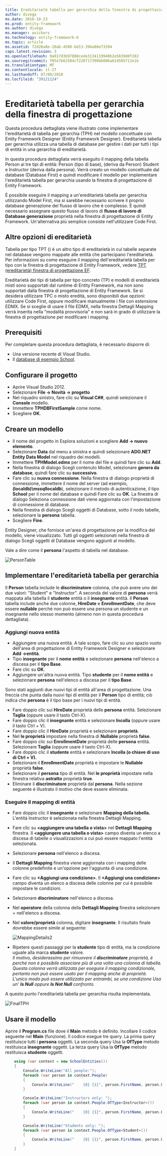 ```yaml
---
title: Ereditarietà tabella per gerarchia della finestra di progettazione - Entity Framework 6
author: divega
ms.date: 2016-10-23
ms.prod: entity-framework
ms.author: divega
ms.manager: avickers
ms.technology: entity-framework-6
ms.topic: article
ms.assetid: 72d26a8e-20ab-4500-bd13-394a08e73394
caps.latest.revision: 3
ms.openlocfilehash: 0a017d3b97808cede3134119940b2e5839d0f282
ms.sourcegitcommit: f05e7b62584cf228f17390bb086a61d505712e1b
ms.translationtype: MT
ms.contentlocale: it-IT
ms.lasthandoff: 07/08/2018
ms.locfileid: "39121124"
---
```

# <a name="designer-tph-inheritance"></a>Ereditarietà tabella per gerarchia della finestra di progettazione
Questa procedura dettagliata viene illustrato come implementare l'ereditarietà di tabella per gerarchia (TPH) nel modello concettuale con Entity Framework Designer (Entity Framework Designer). Ereditarietà tabella per gerarchia utilizza una tabella di database per gestire i dati per tutti i tipi di entità in una gerarchia di ereditarietà.

In questa procedura dettagliata verrà eseguito il mapping della tabella Person ai tre tipi di entità: Person (tipo di base), (deriva da Person) Student e Instructor (deriva dalla persona). Verrà creato un modello concettuale dal database (Database First) e quindi modificare il modello per implementare l'ereditarietà tabella per gerarchia usando la finestra di progettazione di Entity Framework.

È possibile eseguire il mapping a un'ereditarietà tabella per gerarchia utilizzando Model First, ma si sarebbe necessario scrivere il proprio database generazione del flusso di lavoro che è complesso. È quindi necessario assegnare questo flusso di lavoro di **flusso di lavoro di Database generazione** proprietà nella finestra di progettazione di Entity Framework. Un'alternativa più semplice consiste nell'utilizzare Code First.

## <a name="other-inheritance-options"></a>Altre opzioni di ereditarietà

Tabella per tipo TPT () è un altro tipo di ereditarietà in cui tabelle separate nel database vengono mappate alle entità che partecipano l'ereditarietà.  Per informazioni su come eseguire il mapping dell'ereditarietà tabella per tipo con la finestra di progettazione di Entity Framework, vedere [TPT (ereditarietà) finestra di progettazione EF](~/ef6/modeling/designer/inheritance/tpt.md).

Ereditarietà dei tipi di tabella per tipo concreto (TP) e modelli di ereditarietà misti sono supportati dal runtime di Entity Framework, ma non sono supportati dalla finestra di progettazione di Entity Framework. Se si desidera utilizzare TPC o misto eredità, sono disponibili due opzioni: utilizzare Code First, oppure modificare manualmente i file con estensione EDMX. Se si sceglie di usare il file EDMX, nella finestra Dettagli Mapping verrà inserita nella "modalità provvisoria" e non sarà in grado di utilizzare la finestra di progettazione per modificare i mapping.

## <a name="prerequisites"></a>Prerequisiti

Per completare questa procedura dettagliata, è necessario disporre di:

- Una versione recente di Visual Studio.
- Il [database di esempio School](~/ef6/resources/school-database.md).

## <a name="set-up-the-project"></a>Configurare il progetto

-   Aprire Visual Studio 2012.
-   Selezionare **File -&gt; Novità -&gt; progetto**
-   Nel riquadro sinistro, fare clic su **Visual C#\#**, quindi selezionare il **Console** modello.
-   Immettere **TPHDBFirstSample** come nome.
-   Scegliere **OK**.

## <a name="create-a-model"></a>Creare un modello

-   Il nome del progetto in Esplora soluzioni e scegliere **Add -&gt; nuovo elemento**.
-   Selezionare **Data** dal menu a sinistra e quindi selezionare **ADO.NET Entity Data Model** nel riquadro dei modelli.
-   Immettere **TPHModel.edmx** per il nome del file e quindi fare clic su **Add**.
-   Nella finestra di dialogo Scegli contenuto Model, selezionare **genera da database**, quindi fare clic su **successivo**.
-   Fare clic su **nuova connessione**.
    Nella finestra di dialogo proprietà di connessione, immettere il nome del server (ad esempio, **(localdb)\\mssqllocaldb**), selezionare il metodo di autenticazione, il tipo **School** per il nome del database e quindi Fare clic su **OK**.
    La finestra di dialogo Seleziona connessione dati viene aggiornata con l'impostazione di connessione di database.
-   Nella finestra di dialogo Scegli oggetti di Database, sotto il nodo tabelle, selezionare la **persona** tabella.
-   Scegliere **Fine**.

Entity Designer, che fornisce un'area di progettazione per la modifica del modello, viene visualizzato. Tutti gli oggetti selezionati nella finestra di dialogo Scegli oggetti di Database vengono aggiunti al modello.

Vale a dire come il **persona** l'aspetto di tabella nel database.

![PersonTable](~/ef6/media/persontable.png) 

## <a name="implement-table-per-hierarchy-inheritance"></a>Implementare l'ereditarietà tabella per gerarchia

Il **Person** tabella include le **discriminatore** colonna, che può avere uno dei due valori: "Student" e "Instructor". A seconda del valore di **persona** verrà mappata alla tabella il **studente** entità o il **insegnante** entità. Il **Person** tabella include anche due colonne, **HireDate** e **EnrollmentDate**, che deve essere **nullable** perché non può essere una persona un studente e un insegnante nello stesso momento (almeno non in questa procedura dettagliata).

### <a name="add-new-entities"></a>Aggiungi nuova entità

-   Aggiungere una nuova entità.
    A tale scopo, fare clic su uno spazio vuoto dell'area di progettazione di Entity Framework Designer e selezionare **Add -&gt;entità**.
-   Tipo **insegnante** per il **nome entità** e selezionare **persona** nell'elenco a discesa per il **tipo Base**.
-   Fare clic su **OK**.
-   Aggiungere un'altra nuova entità. Tipo **studente** per il **nome entità** e selezionare **persona** nell'elenco a discesa per il **tipo Base**.

Sono stati aggiunti due nuovi tipi di entità all'area di progettazione. Una freccia che punta dalla nuovi tipi di entità per il **Person** tipo di entità; ciò indica che **persona** è il tipo base per i nuovi tipi di entità.

-   Fare doppio clic sui **HireDate** proprietà delle **persona** entità. Selezionare **Taglia** (oppure usare il tasto Ctrl-X).
-   Fare doppio clic il **insegnante** entità e selezionare **Incolla** (oppure usare il tasto Ctrl + V).
-   Fare doppio clic il **HireDate** proprietà e selezionare **proprietà**.
-   Nel **le proprietà** impostare nella finestra di **Nullable** proprietà **false**.
-   Fare doppio clic sui **EnrollmentDate** proprietà delle **persona** entità. Selezionare **Taglia** (oppure usare il tasto Ctrl-X).
-   Fare doppio clic il **studente** entità e selezionare **Incolla (o chiave di uso di Ctrl + V).**
-   Selezionare il **EnrollmentDate** proprietà e impostare le **Nullable** proprietà **false**.
-   Selezionare il **persona** tipo di entità. Nel **le proprietà** impostare nella finestra relativa **astratto** proprietà **true**.
-   Eliminare il **discriminatore** proprietà dal **persona**. Nella sezione seguente è illustrato il motivo che deve essere eliminata.

### <a name="map-the-entities"></a>Eseguire il mapping di entità

-   Fare doppio clic il **insegnante** e selezionare **Mapping della tabella.**
    L'entità Instructor è selezionata nella finestra Dettagli Mapping.
-   Fare clic su **&lt;aggiungere una tabella o vista&gt;** nel **Dettagli Mapping** finestra.
    Il **&lt;aggiungere una tabella o vista&gt;** campo diventa un elenco a discesa di tabelle o visualizzazioni a cui può essere mappato l'entità selezionata.
-   Selezionare **persona** nell'elenco a discesa.
-   Il **Dettagli Mapping** finestra viene aggiornata con i mapping delle colonne predefinite e un'opzione per l'aggiunta di una condizione.
-   Fare clic su  **&lt;Aggiungi una condizione&gt;**.
    Il **&lt;Aggiungi una condizione&gt;** campo diventa un elenco a discesa delle colonne per cui è possibile impostare le condizioni.
-   Selezionare **discriminatore** nell'elenco a discesa.
-   Nel **operatore** della colonna della **Dettagli Mapping** finestra selezionare = nell'elenco a discesa.
-   Nel **valore/proprietà** colonna, digitare **insegnante**. Il risultato finale dovrebbe essere simile al seguente:

    ![MappingDetails2](~/ef6/media/mappingdetails2.png)

-   Ripetere questi passaggi per la **studente** tipo di entità, ma la condizione uguale alla marca **studente** valore.  
    *Il motivo, desiderassimo per rimuovere il **discriminatore** proprietà, è perché non è possibile associare più di una volta una colonna di tabella. Questa colonna verrà utilizzata per eseguire il mapping condizionale, pertanto non può essere usato per il mapping anche di proprietà. L'unico modo può essere utilizzato per entrambi, se una condizione Usa un' **Is Null** oppure **Is Not Null** confronto.*

A questo punto l'ereditarietà tabella per gerarchia risulta implementata.

![FinalTPH](~/ef6/media/finaltph.png)

## <a name="use-the-model"></a>Usare il modello

Aprire il **Program.cs** file dove il **Main** metodo è definito. Incollare il codice seguente nel **Main** (funzione). Il codice esegue tre query. La prima query restituisce tutti i **persona** oggetti. La seconda query Usa la **OfType** metodo restituisca **insegnante** oggetti. La terza query Usa la **OfType** metodo restituisca **studente** oggetti.

``` csharp
    using (var context = new SchoolEntities())
    {
        Console.WriteLine("All people:");
        foreach (var person in context.People)
        {
            Console.WriteLine("    {0} {1}", person.FirstName, person.LastName);
        }

        Console.WriteLine("Instructors only: ");
        foreach (var person in context.People.OfType<Instructor>())
        {
            Console.WriteLine("    {0} {1}", person.FirstName, person.LastName);
        }

        Console.WriteLine("Students only: ");
        foreach (var person in context.People.OfType<Student>())
        {
            Console.WriteLine("    {0} {1}", person.FirstName, person.LastName);
        }
    }
```
